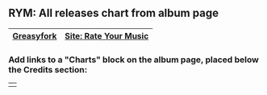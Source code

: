 ## RYM: All releases chart from album page

| [Greasyfork](https://greasyfork.org/ru/scripts/533947-rym-all-releases-chart-from-album-page) | [Site: Rate Your Music](https://rateyourmusic.com/) |
|------|-------------|

### Add links to a "Charts" block on the album page, placed below the Credits section:
|  |
|------|
|  |
